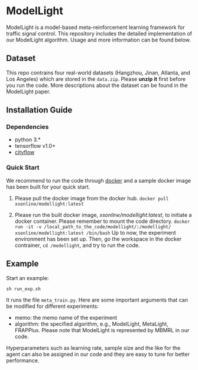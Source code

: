 # ModelLight
ModelLight is a model-based meta-reinforcement learning framework for traffic signal control. 
This repository includes the detailed implementation of our ModelLight algorithm.
Usage and more information can be found below.

## Dataset
This repo contrains four real-world datasets (Hangzhou, Jinan, Atlanta, and Los Angeles) which are stored in
the `data.zip`. Please **unzip it** first before you run the code. More descriptions about the dataset can 
be found in the ModelLight paper.

## Installation Guide
### Dependencies
- python 3.*
- tensorflow v1.0+
- [cityflow](https://cityflow.readthedocs.io/en/latest/index.html)

### Quick Start 
We recommend to run the code through [docker](https://docs.docker.com/) and a sample docker image has been built for your quick start.

1. Please pull the docker image from the docker hub. 
``docker pull xsonline/modellight:latest``

2. Please run the built docker image, *xsonline/modellight:latest*, to initiate a docker container. Please remember to mount the code directory.
``docker run -it -v /local_path_to_the_code/modellight/:/modellight/ xsonline/modellight:latest /bin/bash``
Up to now, the experiment environment has been set up. Then, go the workspace in the docker contrainer, ``cd /modellight``, and try to run the code.



## Example 

Start an example:

``sh run_exp.sh``

It runs the file ``meta_train.py``. Here are some important arguments that can be modified for different experiments:

* memo: the memo name of the experiment
* algorithm: the specified algorithm, e.g., ModelLight, MetaLight, FRAPPlus. Please note that ModelLight is represented by MBMRL in our code.

Hyperparameters such as learning rate, sample size and the like for the agent can also be assigned in our code and they are easy to tune for better performance.
